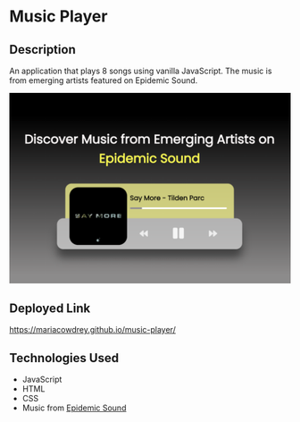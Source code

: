 # Music Player

## Description
An application that plays 8 songs using vanilla JavaScript. The music is from emerging artists featured on Epidemic Sound.

![Music Player screenshot](musicplayer.png)

## Deployed Link
https://mariacowdrey.github.io/music-player/

## Technologies Used
* JavaScript
* HTML
* CSS
* Music from [Epidemic Sound](https://www.epidemicsound.com/)



